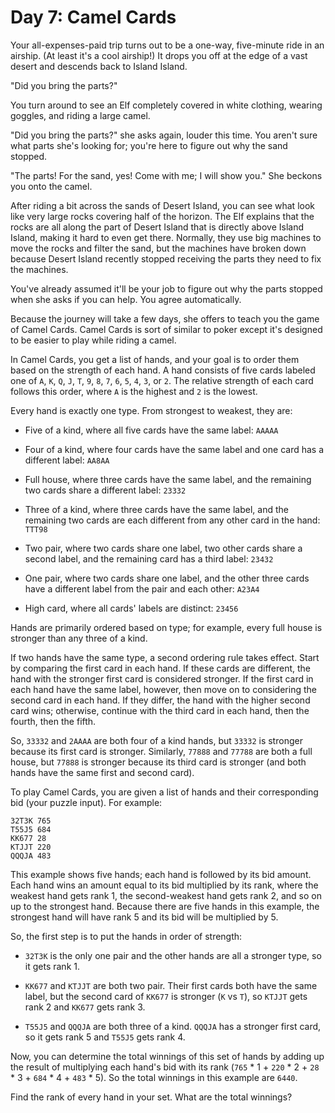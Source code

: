 # Day 7: Camel Cards

Your all-expenses-paid trip turns out to be a one-way, five-minute ride in an
airship. (At least it's a cool airship!) It drops you off at the edge of a vast
desert and descends back to Island Island.

"Did you bring the parts?"

You turn around to see an Elf completely covered in white clothing, wearing
goggles, and riding a large camel.

"Did you bring the parts?" she asks again, louder this time. You aren't sure
what parts she's looking for; you're here to figure out why the sand stopped.

"The parts! For the sand, yes! Come with me; I will show you." She beckons you
onto the camel.

After riding a bit across the sands of Desert Island, you can see what look like
very large rocks covering half of the horizon. The Elf explains that the rocks
are all along the part of Desert Island that is directly above Island Island,
making it hard to even get there. Normally, they use big machines to move the
rocks and filter the sand, but the machines have broken down because Desert
Island recently stopped receiving the parts they need to fix the machines.

You've already assumed it'll be your job to figure out why the parts stopped
when she asks if you can help. You agree automatically.

Because the journey will take a few days, she offers to teach you the game of
Camel Cards. Camel Cards is sort of similar to poker except it's designed to be
easier to play while riding a camel.

In Camel Cards, you get a list of hands, and your goal is to order them based on
the strength of each hand. A hand consists of five cards labeled one of `A`,
`K`, `Q`, `J`, `T`, `9`, `8`, `7`, `6`, `5`, `4`, `3`, or `2`. The relative
strength of each card follows this order, where `A` is the highest and `2` is
the lowest.

Every hand is exactly one type. From strongest to weakest, they are:

- Five of a kind, where all five cards have the same label: `AAAAA`

- Four of a kind, where four cards have the same label and one card has a
  different label: `AA8AA`

- Full house, where three cards have the same label, and the remaining two cards
  share a different label: `23332`

- Three of a kind, where three cards have the same label, and the remaining two
  cards are each different from any other card in the hand: `TTT98`

- Two pair, where two cards share one label, two other cards share a second
  label, and the remaining card has a third label: `23432`

- One pair, where two cards share one label, and the other three cards have a
  different label from the pair and each other: `A23A4`

- High card, where all cards' labels are distinct: `23456`

Hands are primarily ordered based on type; for example, every full house is
stronger than any three of a kind.

If two hands have the same type, a second ordering rule takes effect. Start by
comparing the first card in each hand. If these cards are different, the hand
with the stronger first card is considered stronger. If the first card in each
hand have the same label, however, then move on to considering the second card
in each hand. If they differ, the hand with the higher second card wins;
otherwise, continue with the third card in each hand, then the fourth, then the
fifth.

So, `33332` and `2AAAA` are both four of a kind hands, but `33332` is stronger
because its first card is stronger. Similarly, `77888` and `77788` are both a
full house, but `77888` is stronger because its third card is stronger (and both
hands have the same first and second card).

To play Camel Cards, you are given a list of hands and their corresponding bid
(your puzzle input). For example:

```
32T3K 765
T55J5 684
KK677 28
KTJJT 220
QQQJA 483
```

This example shows five hands; each hand is followed by its bid amount. Each
hand wins an amount equal to its bid multiplied by its rank, where the weakest
hand gets rank 1, the second-weakest hand gets rank 2, and so on up to the
strongest hand. Because there are five hands in this example, the strongest hand
will have rank 5 and its bid will be multiplied by 5.

So, the first step is to put the hands in order of strength:

- `32T3K` is the only one pair and the other hands are all a stronger type, so
  it gets rank 1.

- `KK677` and `KTJJT` are both two pair. Their first cards both have the same
  label, but the second card of `KK677` is stronger (`K` vs `T`), so `KTJJT`
  gets rank 2 and `KK677` gets rank 3.

- `T55J5` and `QQQJA` are both three of a kind. `QQQJA` has a stronger first
  card, so it gets rank 5 and `T55J5` gets rank 4.

Now, you can determine the total winnings of this set of hands by adding up the
result of multiplying each hand's bid with its rank (`765` * 1 + `220` * 2 +
`28` * 3 + `684` * 4 + `483` * 5). So the total winnings in this example are
`6440`.

Find the rank of every hand in your set. What are the total winnings?
